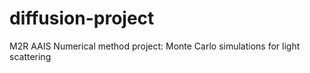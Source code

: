 # diffusion-project
M2R AAIS Numerical method project: Monte Carlo simulations for light scattering
